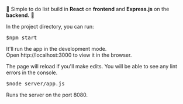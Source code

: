 📝 Simple to do list build in **React** on **frontend** and **Express.js** on the **backend.** 📝

In the project directory, you can run:
 <pre>$npm start</pre>
It'll run the app in the development mode.
<br/>
Open http://localhost:3000 to view it in the browser.

The page will reload if you'll make edits.
You will be able to see any lint errors in the console.

<pre>$node server/app.js</pre>
Runs the server on the port 8080.
